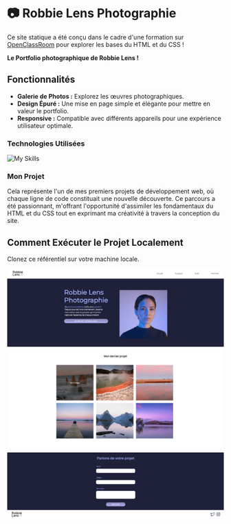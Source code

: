 # 📷 Robbie Lens Photographie 

Ce site statique a été conçu dans le cadre d'une formation sur  <a href = 'https://openclassrooms.com/fr/courses/1603881-creez-votre-site-web-avec-html5-et-css3' target = '_blank'>OpenClassRoom</a> pour explorer les bases du HTML et du CSS !

**Le Portfolio photographique de Robbie Lens !**

## Fonctionnalités

- **Galerie de Photos :** Explorez les œuvres photographiques.
- **Design Épuré :** Une mise en page simple et élégante pour mettre en valeur le portfolio.
- **Responsive :** Compatible avec différents appareils pour une expérience utilisateur optimale.

### Technologies Utilisées

![My Skills](https://skillicons.dev/icons?i=html,css,)

### Mon Projet 

Cela représente l'un de mes premiers projets de développement web, où chaque ligne de code constituait une nouvelle découverte. Ce parcours a été passionnant, m'offrant l'opportunité d'assimiler les fondamentaux du HTML et du CSS tout en exprimant ma créativité à travers la conception du site.

## Comment Exécuter le Projet Localement

Clonez ce référentiel sur votre machine locale.
 
![Scren1](/screenshoot/screen1.png)
![Scren2](/screenshoot/screen2.png)
![Scren3](/screenshoot/screen3.png)